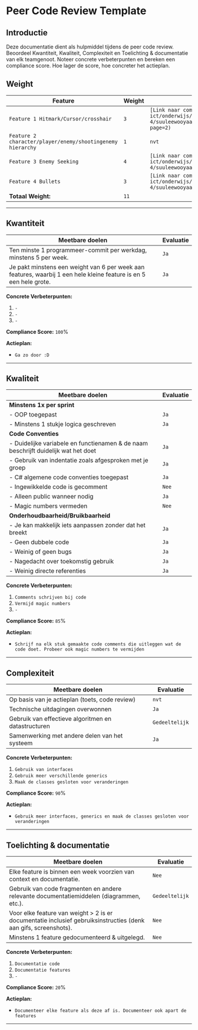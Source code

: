 # Peer Code Review Template

## Introductie

Deze documentatie dient als hulpmiddel tijdens de peer code review. Beoordeel Kwantiteit, Kwaliteit, Complexiteit en Toelichting & documentatie van elk teamgenoot. Noteer concrete verbeterpunten en bereken een compliance score. Hoe lager de score, hoe concreter het actieplan.

## Weight

| **Feature**                                                   | **Weight** | **Commit/Link**                      |
|---------------------------------------------------------------|------------|--------------------------------------|
| `Feature 1 Hitmark/Cursor/crosshair`                          | `3`        | `[Link naar commit](https://gitlab.fdmci.hva.nl/propedeuse-hbo-ict/onderwijs/2023-2024/out-d-se-gd/blok-4/suuleewooyaa34/-/commit/918fbc993da7f08badc02b7e4eb52a094e2a38f1?page=2)`            |
| `Feature 2 character/player/enemy/shootingenemy hierarchy`    | `1`        | `nvt`            |
| `Feature 3 Enemy Seeking`                                     | `4`        | `[Link naar commit](https://gitlab.fdmci.hva.nl/propedeuse-hbo-ict/onderwijs/2023-2024/out-d-se-gd/blok-4/suuleewooyaa34/-/commit/ed5911e34e368803e65f2032e285ebbef04d62e6)`            |
| `Feature 4 Bullets`                                           | `3`        | `[Link naar commit](https://gitlab.fdmci.hva.nl/propedeuse-hbo-ict/onderwijs/2023-2024/out-d-se-gd/blok-4/suuleewooyaa34/-/commit/ef04303fad8d1346df6245f2a7d3c2b63a301b8a)`            |
| **Totaal Weight:**                                            | `11`       |                                      |

---

## Kwantiteit

| **Meetbare doelen**                             | **Evaluatie**                         |
|-------------------------------------------------|--------------------------------------|
| Ten minste 1 programmeer-commit per werkdag, minstens 5 per week. | `Ja` |
| Je pakt minstens een weight van 6 per week aan features, waarbij 1 een hele kleine feature is en 5 een hele grote. | `Ja` |

**Concrete Verbeterpunten:**
1. `-`
2. `-`
3. `-`

**Compliance Score:** `100`%

**Actieplan:**
- `Ga zo door :D`

---

## Kwaliteit

| **Meetbare doelen**                             | **Evaluatie**                             |
|-------------------------------------------------|------------------------------------------|
| **Minstens 1x per sprint**                         |                                          |
| - OOP toegepast                                 | `Ja` |
| - Minstens 1 stukje logica geschreven           | `Ja` |
| **Code Conventies**                                |                                          |
| - Duidelijke variabele en functienamen & de naam beschrijft duidelijk wat het doet | `Ja` |
| - Gebruik van indentatie zoals afgesproken met je groep | `Ja` |
| - C# algemene code conventies toegepast         | `Ja` |
| - Ingewikkelde code is gecomment                | `Nee` |
| - Alleen public wanneer nodig                   | `Ja` |
| - Magic numbers vermeden                        | `Nee` |
| **Onderhoudbaarheid/Bruikbaarheid**                |  |
| - Je kan makkelijk iets aanpassen zonder dat het breekt | `Ja` |
| - Geen dubbele code                             | `Ja` |
| - Weinig of geen bugs                           | `Ja` |
| - Nagedacht over toekomstig gebruik             | `Ja` |
| - Weinig directe referenties                    | `Ja` |

**Concrete Verbeterpunten:**
1. `Comments schrijven bij code`
2. `Vermijd magic numbers`
3. `-`

**Compliance Score:** `85`%

**Actieplan:**
- `Schrijf na elk stuk gemaakte code comments die uitleggen wat de code doet. Probeer ook magic numbers te vermijden`

---

## Complexiteit

| **Meetbare doelen**                                   | **Evaluatie**                                    |
|-------------------------------------------------------|-------------------------------------------------|
| Op basis van je actieplan (toets, code review)        | `nvt` |
| Technische uitdagingen overwonnen                     | `Ja`  |
| Gebruik van effectieve algoritmen en datastructuren   | `Gedeeltelijk` |
| Samenwerking met andere delen van het systeem         | `Ja`  |

**Concrete Verbeterpunten:**
1. `Gebruik van interfaces`
2. `Gebruik meer verschillende generics`
3. `Maak de classes gesloten voor veranderingen`

**Compliance Score:** `90`%

**Actieplan:**
- `Gebruik meer interfaces, generics en maak de classes gesloten voor veranderingen`

---

## Toelichting & documentatie

| **Meetbare doelen**                             | **Evaluatie**                          |
|-------------------------------------------------|---------------------------------------|
| Elke feature is binnen een week voorzien van context en documentatie. | `Nee` |
| Gebruik van code fragmenten en andere relevante documentatiemiddelen (diagrammen, etc.). | `Gedeeltelijk` |
| Voor elke feature van weight > 2 is er documentatie inclusief gebruiksinstructies (denk aan gifs, screenshots). | `Nee` |
| Minstens 1 feature gedocumenteerd & uitgelegd.  | `Nee` |

**Concrete Verbeterpunten:**
1. `Documentatie code`
2. `Documentatie features`
3. `-`

**Compliance Score:** `20`%

**Actieplan:**
- `Documenteer elke feature als deze af is. Documenteer ook apart de features`

---
